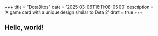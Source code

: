 +++
title = "DotaDitos"
date = '2025-03-06T16:11:08-05:00'
description = 'A game card with a unique design similar to Dota 2'
draft = true
+++

## Hello, world!
